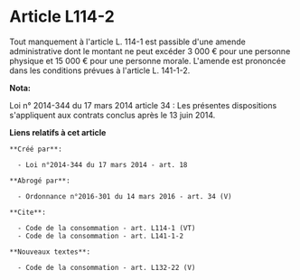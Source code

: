 # Article L114-2

Tout manquement à l'article L. 114-1 est passible d'une amende administrative dont le montant ne peut excéder 3 000 € pour
une personne physique et 15 000 € pour une personne morale. L'amende est prononcée dans les conditions prévues à l'article L.
141-1-2.

**Nota:**

Loi n° 2014-344 du 17 mars 2014 article 34 : Les présentes dispositions s'appliquent aux contrats conclus après le 13 juin
2014.

**Liens relatifs à cet article**

	**Créé par**:

	  - Loi n°2014-344 du 17 mars 2014 - art. 18

	**Abrogé par**:

	  - Ordonnance n°2016-301 du 14 mars 2016 - art. 34 (V)

	**Cite**:

	  - Code de la consommation - art. L114-1 (VT)
	  - Code de la consommation - art. L141-1-2

	**Nouveaux textes**:

	  - Code de la consommation - art. L132-22 (V)
